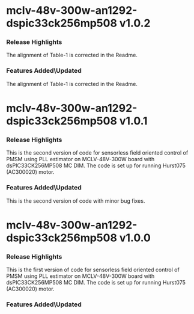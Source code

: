 # mclv-48v-300w-an1292-dspic33ck256mp508 v1.0.2
### Release Highlights
The alignment of Table-1 is corrected in the Readme. 

### Features Added\Updated
The alignment of Table-1 is corrected in the Readme. 
# mclv-48v-300w-an1292-dspic33ck256mp508 v1.0.1
### Release Highlights
This is the second version of code for sensorless field oriented control of PMSM using PLL estimator on MCLV-48V-300W board with dsPIC33CK256MP508 MC DIM. 
The code is set up for running Hurst075 (AC300020) motor.

### Features Added\Updated
This is the second version of code with minor bug fixes.


# mclv-48v-300w-an1292-dspic33ck256mp508 v1.0.0
### Release Highlights
This is the first version of code for sensorless field oriented control of PMSM using PLL estimator on MCLV-48V-300W board with dsPIC33CK256MP508 MC DIM. 
The code is set up for running Hurst075 (AC300020) motor.

### Features Added\Updated




